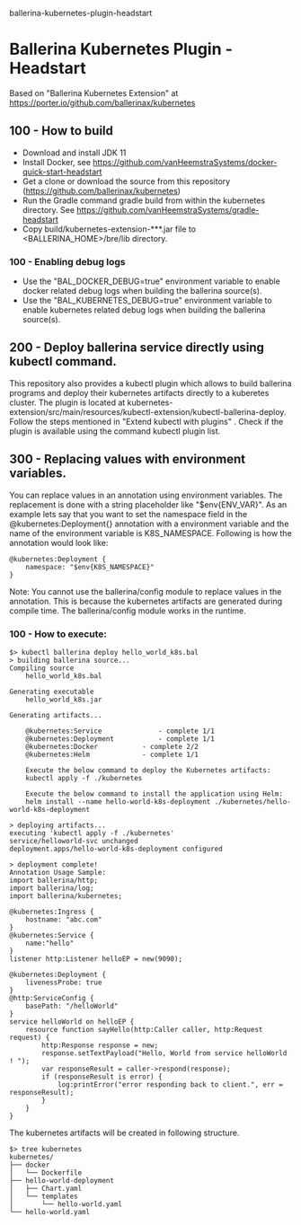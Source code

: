 ballerina-kubernetes-plugin-headstart
# Ballerina Kubernetes Plugin - Headstart

Based on "Ballerina Kubernetes Extension" at https://porter.io/github.com/ballerinax/kubernetes

## 100 - How to build
- Download and install JDK 11
- Install Docker, see https://github.com/vanHeemstraSystems/docker-quick-start-headstart
- Get a clone or download the source from this repository (https://github.com/ballerinax/kubernetes)
- Run the Gradle command gradle build from within the kubernetes directory. See https://github.com/vanHeemstraSystems/gradle-headstart
- Copy build/kubernetes-extension-***.jar file to <BALLERINA_HOME>/bre/lib directory.

### 100 - Enabling debug logs
- Use the "BAL_DOCKER_DEBUG=true" environment variable to enable docker related debug logs when building the ballerina source(s).
- Use the "BAL_KUBERNETES_DEBUG=true" environment variable to enable kubernetes related debug logs when building the ballerina source(s).

## 200 - Deploy ballerina service directly using kubectl command.
This repository also provides a kubectl plugin which allows to build ballerina programs and deploy their kubernetes artifacts directly to a kuberetes cluster. The plugin is located at kubernetes-extension/src/main/resources/kubectl-extension/kubectl-ballerina-deploy. Follow the steps mentioned in "Extend kubectl with plugins" . Check if the plugin is available using the command kubectl plugin list.

## 300 - Replacing values with environment variables.
You can replace values in an annotation using environment variables. The replacement is done with a string placeholder like "$env{ENV_VAR}". As an example lets say that you want to set the namespace field in the @kubernetes:Deployment{} annotation with a environment variable and the name of the environment variable is K8S_NAMESPACE. Following is how the annotation would look like:

```
@kubernetes:Deployment {
    namespace: "$env{K8S_NAMESPACE}"
}
```

Note: You cannot use the ballerina/config module to replace values in the annotation. This is because the kubernetes artifacts are generated during compile time. The ballerina/config module works in the runtime.

### 100 - How to execute:

```
$> kubectl ballerina deploy hello_world_k8s.bal
> building ballerina source...
Compiling source
    hello_world_k8s.bal

Generating executable
    hello_world_k8s.jar

Generating artifacts...

    @kubernetes:Service              - complete 1/1
    @kubernetes:Deployment           - complete 1/1
    @kubernetes:Docker           - complete 2/2
    @kubernetes:Helm             - complete 1/1

    Execute the below command to deploy the Kubernetes artifacts:
    kubectl apply -f ./kubernetes

    Execute the below command to install the application using Helm:
    helm install --name hello-world-k8s-deployment ./kubernetes/hello-world-k8s-deployment

> deploying artifacts...
executing 'kubectl apply -f ./kubernetes'
service/helloworld-svc unchanged
deployment.apps/hello-world-k8s-deployment configured

> deployment complete!
Annotation Usage Sample:
import ballerina/http;
import ballerina/log;
import ballerina/kubernetes;

@kubernetes:Ingress {
    hostname: "abc.com"
}
@kubernetes:Service {
    name:"hello"
}
listener http:Listener helloEP = new(9090);

@kubernetes:Deployment {
    livenessProbe: true
}
@http:ServiceConfig {
    basePath: "/helloWorld"
}
service helloWorld on helloEP {
    resource function sayHello(http:Caller caller, http:Request request) {
        http:Response response = new;
        response.setTextPayload("Hello, World from service helloWorld ! ");
        var responseResult = caller->respond(response);
        if (responseResult is error) {
            log:printError("error responding back to client.", err = responseResult);
        }
    }
}
```

The kubernetes artifacts will be created in following structure.

```
$> tree kubernetes
kubernetes/
├── docker
│   └── Dockerfile
├── hello-world-deployment
│   ├── Chart.yaml
│   └── templates
│       └── hello-world.yaml
└── hello-world.yaml
```
